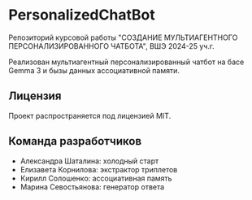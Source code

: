 # PersonalizedChatBot

Репозиторий курсовой работы "СОЗДАНИЕ МУЛЬТИАГЕНТНОГО ПЕРСОНАЛИЗИРОВАННОГО ЧАТБОТА", ВШЭ 2024-25 уч.г.

Реализован мультиагентный персонализированный чатбот на басе Gemma 3 и бызы данных ассоциативной памяти.

## Лицензия

Проект распространяется под лицензией MIT.

## Команда разработчиков

- Александра Шаталина: холодный старт
- Елизавета Корнилова: экстрактор триплетов
- Кирилл Солошенко: ассоциативная память
- Марина Севостьянова: генератор ответа